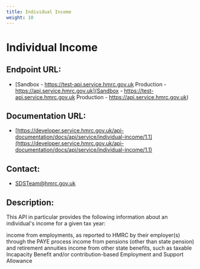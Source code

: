 ```yaml
---
title: Individual Income
weight: 10
---
```


# Individual Income

## Endpoint URL:
 - [Sandbox - https://test-api.service.hmrc.gov.uk 
Production - https://api.service.hmrc.gov.uk](Sandbox - https://test-api.service.hmrc.gov.uk 
Production - https://api.service.hmrc.gov.uk)

## Documentation URL:
 - [https://developer.service.hmrc.gov.uk/api-documentation/docs/api/service/individual-income/1.1](https://developer.service.hmrc.gov.uk/api-documentation/docs/api/service/individual-income/1.1)

## Contact:
 - [SDSTeam@hmrc.gov.uk](mailto:SDSTeam@hmrc.gov.uk)

## Description:
This API in particular provides the following information about an individual's income for a given tax year:

income from employments, as reported to HMRC by their employer(s) through the PAYE process
income from pensions (other than state pension) and retirement annuities
income from other state benefits, such as taxable Incapacity Benefit and/or contribution-based Employment and Support Allowance

